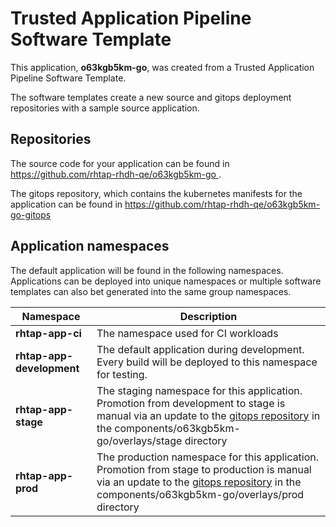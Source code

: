 # Trusted Application Pipeline Software Template

This application, **o63kgb5km-go**, was created from a Trusted Application Pipeline Software Template.

The software templates create a new source and gitops deployment repositories with a sample source application. 

## Repositories

The source code for your application can be found in [https://github.com/rhtap-rhdh-qe/o63kgb5km-go ](https://github.com/rhtap-rhdh-qe/o63kgb5km-go ).
 
The gitops repository, which contains the kubernetes manifests for the application can be found in 
[https://github.com/rhtap-rhdh-qe/o63kgb5km-go-gitops ](https://github.com/rhtap-rhdh-qe/o63kgb5km-go-gitops ) 

## Application namespaces 

The default application will be found in the following namespaces. Applications can be deployed into unique namespaces or multiple software templates can also bet generated into the same group namespaces.  

|  Namespace   |  Description   |  
| -------- | -------- |
| **rhtap-app-ci** | The namespace used for CI workloads |
| **rhtap-app-development** | The default application during development. Every build will be deployed to this namespace for testing. |
| **rhtap-app-stage** | The staging namespace for this application. Promotion from development to stage is manual via an update to the [gitops repository](https://github.com/rhtap-rhdh-qe/o63kgb5km-go-gitops ) in the components/o63kgb5km-go/overlays/stage directory |
| **rhtap-app-prod** | The production namespace for this application. Promotion from stage to production is manual via an update to the [gitops repository](https://github.com/rhtap-rhdh-qe/o63kgb5km-go-gitops ) in the components/o63kgb5km-go/overlays/prod directory |